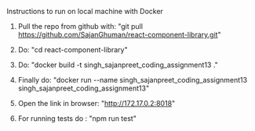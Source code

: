Instructions to run on local machine with Docker

1) Pull the repo from github with: "git pull https://github.com/SajanGhuman/react-component-library.git"

2) Do: "cd react-component-library"

3) Do: "docker build -t singh_sajanpreet_coding_assignment13 ."

4) Finally do: "docker run --name singh_sajanpreet_coding_assignment13 singh_sajanpreet_coding_assignment13"

5) Open the link in browser: "http://172.17.0.2:8018"

7) For running tests do : "npm run test"
